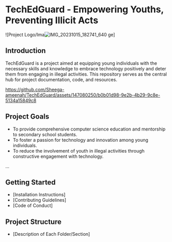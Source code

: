 # TechEdGuard - Empowering Youths, Preventing Illicit Acts

![Project Logo/Ima![IMG_20231015_182741_640](https://github.com/Sheega-ameenah/TechEdGuard/assets/147080250/91f838fd-97e4-4d46-9222-6409e295731e)
ge]

## Introduction

TechEdGuard is a project aimed at equipping young individuals with the necessary skills and knowledge to embrace technology positively and deter them from engaging in illegal activities. This repository serves as the central hub for project documentation, code, and resources.

https://github.com/Sheega-ameenah/TechEdGuard/assets/147080250/b0b01d98-9e2b-4b29-9c8e-5134a15849c8



## Project Goals

- To provide comprehensive computer science education and mentorship to secondary school students.
- To foster a passion for technology and innovation among young individuals.
- To reduce the involvement of youth in illegal activities through constructive engagement with technology.

...

## Getting Started

- [Installation Instructions]
- [Contributing Guidelines]
- [Code of Conduct]

## Project Structure

- [Description of Each Folder/Section]
